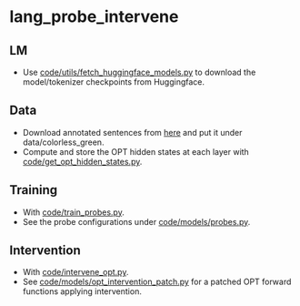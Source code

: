 # lang_probe_intervene

## LM
* Use [code/utils/fetch_huggingface_models.py](https://github.com/i-need-sleep/lang_probe_intervene/blob/main/code/utils/fetch_huggingface_models.py) to download the model/tokenizer checkpoints from Huggingface.

## Data
* Download annotated sentences from [here](https://drive.google.com/drive/folders/1VHWIOWqr4TU6uzn-SoFLUDNFpF-nbjYd?usp=sharing) and put it under data/colorless_green.
* Compute and store the OPT hidden states at each layer with [code/get_opt_hidden_states.py](https://github.com/i-need-sleep/lang_probe_intervene/blob/main/code/get_opt_hidden_states.py).

## Training
* With [code/train_probes.py](https://github.com/i-need-sleep/lang_probe_intervene/blob/main/code/train_probes.py).
* See the probe configurations under [code/models/probes.py](https://github.com/i-need-sleep/lang_probe_intervene/blob/main/code/models/probes.py).

## Intervention
* With [code/intervene_opt.py](https://github.com/i-need-sleep/lang_probe_intervene/blob/main/code/intervene_opt.py).
* See [code/models/opt_intervention_patch.py](https://github.com/i-need-sleep/lang_probe_intervene/blob/main/code/models/opt_intervention_patch.py) for a patched OPT forward functions applying intervention.